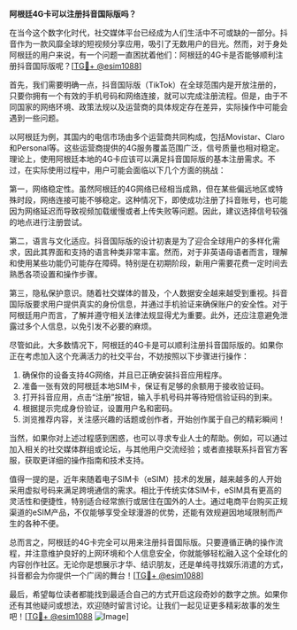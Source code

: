 **阿根廷4G卡可以注册抖音国际版吗？**

在当今这个数字化时代，社交媒体平台已经成为人们生活中不可或缺的一部分。抖音作为一款风靡全球的短视频分享应用，吸引了无数用户的目光。然而，对于身处阿根廷的用户来说，有一个问题一直困扰着他们：阿根廷的4G卡是否能够顺利注册抖音国际版呢？[[TG💪+ @esim1088](https://t.me/s/esim1088)]

首先，我们需要明确一点，抖音国际版（TikTok）在全球范围内是开放注册的，只要你拥有一个有效的手机号码和网络连接，就可以完成注册流程。但是，由于不同国家的网络环境、政策法规以及运营商的具体规定存在差异，实际操作中可能会遇到一些问题。

以阿根廷为例，其国内的电信市场由多个运营商共同构成，包括Movistar、Claro和Personal等。这些运营商提供的4G服务覆盖范围广泛，信号质量也相对稳定。理论上，使用阿根廷本地的4G卡应该可以满足抖音国际版的基本注册需求。不过，在实际使用过程中，用户可能会面临以下几个方面的挑战：

第一，网络稳定性。虽然阿根廷的4G网络已经相当成熟，但在某些偏远地区或特殊时段，网络连接可能不够稳定。这种情况下，即使成功注册了抖音账号，也可能因为网络延迟而导致视频加载缓慢或者上传失败等问题。因此，建议选择信号较强的地点进行注册尝试。

第二，语言与文化适应。抖音国际版的设计初衷是为了迎合全球用户的多样化需求，因此其界面和支持的语言种类非常丰富。然而，对于非英语母语者而言，理解和使用某些功能仍可能存在障碍。特别是在初期阶段，新用户需要花费一定时间去熟悉各项设置和操作步骤。

第三，隐私保护意识。随着社交媒体的普及，个人数据安全越来越受到重视。抖音国际版要求用户提供真实的身份信息，并通过手机验证来确保账户的安全性。对于阿根廷用户而言，了解并遵守相关法律法规显得尤为重要。此外，还应注意避免泄露过多个人信息，以免引发不必要的麻烦。

尽管如此，大多数情况下，阿根廷的4G卡是可以顺利注册抖音国际版的。如果你正在考虑加入这个充满活力的社交平台，不妨按照以下步骤进行操作：

1. 确保你的设备支持4G网络，并且已正确安装抖音应用程序。
2. 准备一张有效的阿根廷本地SIM卡，保证有足够的余额用于接收验证码。
3. 打开抖音应用，点击“注册”按钮，输入手机号码并等待短信验证码的到来。
4. 根据提示完成身份验证，设置用户名和密码。
5. 浏览推荐内容，关注感兴趣的话题或创作者，开始创作属于自己的精彩瞬间！

当然，如果你对上述过程感到困惑，也可以寻求专业人士的帮助。例如，可以通过加入相关的社交媒体群组或论坛，与其他用户交流经验；或者直接联系抖音官方客服，获取更详细的操作指南和技术支持。

值得一提的是，近年来随着电子SIM卡（eSIM）技术的发展，越来越多的人开始采用虚拟号码来满足跨境通信的需求。相比于传统实体SIM卡，eSIM具有更高的灵活性和便捷性，特别适合经常旅行或居住在国外的人士。通过电商平台购买正规渠道的eSIM产品，不仅能够享受全球漫游的优势，还能有效规避因地域限制而产生的各种不便。

总而言之，阿根廷的4G卡完全可以用来注册抖音国际版。只要遵循正确的操作流程，并注意维护良好的上网环境和个人信息安全，你就能够轻松融入这个全球化的内容创作社区。无论你是想展示才华、结识朋友，还是单纯寻找娱乐消遣的方式，抖音都会为你提供一个广阔的舞台！[[TG💪+ @esim1088](https://t.me/s/esim1088)]

最后，希望每位读者都能找到最适合自己的方式开启这段奇妙的数字之旅。如果你还有其他疑问或想法，欢迎随时留言讨论。让我们一起见证更多精彩故事的发生吧！[[TG💪+ @esim1088](https://t.me/s/esim1088) ![Image](https://i.postimg.cc/4NQfJmqS/Snipaste-2025-05-13-00-14-12.png)]